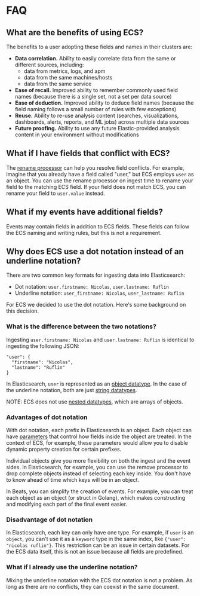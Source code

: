 
# <a name="about-ecs"></a>FAQ

## What are the benefits of using ECS?

The benefits to a user adopting these fields and names in their clusters are:

* **Data correlation.** Ability to easily correlate data from the same or different sources, including:
    * data from metrics, logs, and apm
    * data from the same machines/hosts
    * data from the same service
* **Ease of recall.** Improved ability to remember commonly used field names (because there is a single set, not a set per data source)
* **Ease of deduction.** Improved ability to deduce field names (because the field naming follows a small number of rules with few exceptions)
* **Reuse.** Ability to re-use analysis content (searches, visualizations, dashboards, alerts, reports, and ML jobs) across multiple data sources
* **Future proofing.** Ability to use any future Elastic-provided analysis content in your environment without modifications

## What if I have fields that conflict with ECS?

The [rename processor](https://www.elastic.co/guide/en/elasticsearch/reference/6.2/rename-processor.html) can help you resolve field conflicts. For example, imagine that you already have a field called "user," but ECS employs `user` as an object. You can use the rename processor on ingest time to rename your field to the matching ECS field. If your field does not match ECS, you can rename your field to `user.value` instead.

## What if my events have additional fields?

Events may contain fields in addition to ECS fields. These fields can follow the ECS naming and writing rules, but this is not a requirement.

## Why does ECS use a dot notation instead of an underline notation?

There are two common key formats for ingesting data into Elasticsearch:

* Dot notation: `user.firstname: Nicolas`, `user.lastname: Ruflin`
* Underline notation: `user_firstname: Nicolas`, `user_lastname: Ruflin`

For ECS we decided to use the dot notation. Here's some background on this decision.

### What is the difference between the two notations?

Ingesting `user.firstname: Nicolas` and `user.lastname: Ruflin` is identical to ingesting the following JSON:

```
"user": {
  "firstname": "Nicolas",
  "lastname": "Ruflin"
}
```

In Elasticsearch, `user` is represented as an [object datatype](https://www.elastic.co/guide/en/elasticsearch/reference/6.2/object.html). In the case of the underline notation, both are just [string datatypes](https://www.elastic.co/guide/en/elasticsearch/reference/current/mapping-types.html).

NOTE: ECS does not use [nested datatypes](https://www.elastic.co/guide/en/elasticsearch/reference/current/nested.html), which are arrays of objects.

### Advantages of dot notation

With dot notation, each prefix in Elasticsearch is an object. Each object can have [parameters](https://www.elastic.co/guide/en/elasticsearch/reference/current/object.html#object-params) that control how fields inside the object are treated. In the context of ECS, for example, these parameters would allow you to disable dynamic property creation for certain prefixes.

Individual objects give you more flexibility on both the ingest and the event sides.  In Elasticsearch, for example, you can use the remove processor to drop complete objects instead of selecting each key inside. You don't have to know ahead of time which keys will be in an object.

In Beats, you can simplify the creation of events. For example, you can treat each object as an object (or struct in Golang), which makes constructing and modifying each part of the final event easier.

### Disadvantage of dot notation

In Elasticsearch, each key can only have one type. For example, if `user` is an `object`, you can't use it as a `keyword` type in the same index, like `{"user": "nicolas ruflin"}`. This restriction can be an issue in certain datasets. For the ECS data itself, this is not an issue because all fields are predefined.

### What if I already use the underline notation?

Mixing the underline notation with the ECS dot notation is not a problem. As long as there are no conflicts, they can coexist in the same document.
